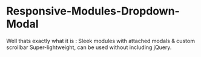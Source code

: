 # Responsive-Modules-Dropdown-Modal
Well thats exactly what it is :  Sleek modules with attached modals &amp; custom scrollbar  Super-lightweight, can be used without including jQuery.
